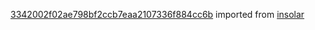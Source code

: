 [3342002f02ae798bf2ccb7eaa2107336f884cc6b](https://github.com/insolar/insolar/commit/3342002f02ae798bf2ccb7eaa2107336f884cc6b) imported from [insolar](https://github.com/insolar/insolar)
